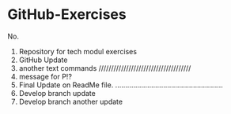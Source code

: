 # GitHub-Exercises
No.
1. Repository for tech modul exercises
2. GitHub Update
3. another text commands
/////////////////////////////////////
4. message for P!?
5. Final Update on ReadMe file.
......................................................
6. Develop branch update
7. Develop branch another update

